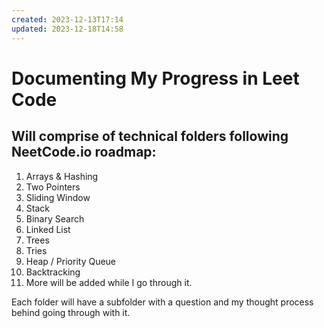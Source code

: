 ```yaml
---
created: 2023-12-13T17:14
updated: 2023-12-18T14:58
---
```

# Documenting My Progress in Leet Code

## Will comprise of technical folders following NeetCode.io roadmap:

1. Arrays & Hashing
2. Two Pointers
3. Sliding Window
4. Stack
5. Binary Search
6. Linked List
7. Trees
8. Tries
9. Heap / Priority Queue
10. Backtracking
11. More will be added while I go through it.

Each folder will have a subfolder with a question and my thought process 
behind going through with it.
